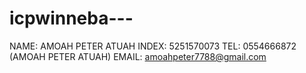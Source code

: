# icpwinneba---
NAME: AMOAH PETER ATUAH 
INDEX: 5251570073
TEL: 0554666872  (AMOAH PETER ATUAH)
EMAIL: amoahpeter7788@gmail.com
